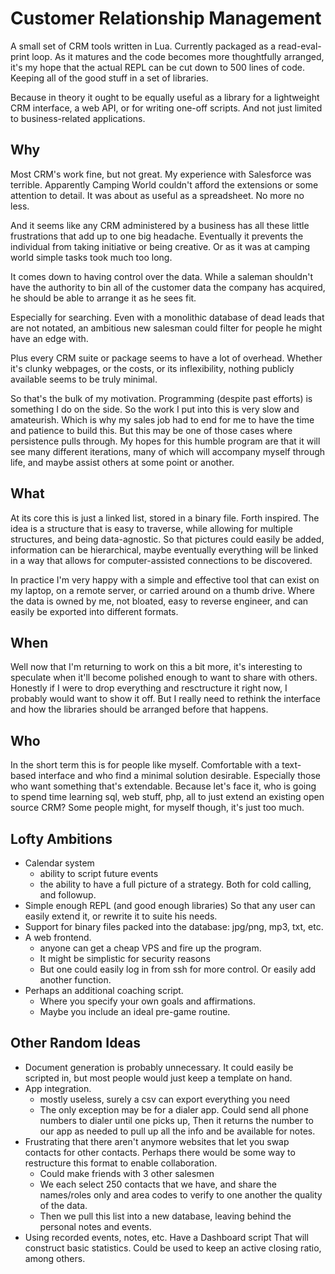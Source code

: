 # Customer Relationship Management

A small set of CRM tools written in Lua. Currently packaged as a read-eval-print loop. As it matures and the code becomes more thoughtfully arranged, it's my hope that the actual REPL can be cut down to 500 lines of code. Keeping all of the good stuff in a set of libraries. 

Because in theory it ought to be equally useful as a library for a lightweight CRM interface, a web API, or for writing one-off scripts. And not just limited to business-related applications. 

## Why

Most CRM's work fine, but not great. My experience with Salesforce was terrible. Apparently Camping World couldn't afford the extensions or some attention to detail. It was about as useful as a spreadsheet. No more no less. 

And it seems like any CRM administered by a business has all these little frustrations that add up to one big headache. Eventually it prevents the individual from taking initiative or being creative. Or as it was at camping world simple tasks took much too long.

It comes down to having control over the data. While a saleman shouldn't have the authority to bin all of the customer data the company has acquired, he should be able to arrange it as he sees fit.

Especially for searching. Even with a monolithic database of dead leads that are not notated, an ambitious new salesman could filter for people he might have an edge with. 

Plus every CRM suite or package seems to have a lot of overhead. Whether it's clunky webpages, or the costs, or its inflexibility, nothing publicly available seems to be truly minimal.

So that's the bulk of my motivation. Programming (despite past efforts) is something I do on the side. So the work I put into this is very slow and amateurish. Which is why my sales job had to end for me to have the time and patience to build this. But this may be one of those cases where persistence pulls through. My hopes for this humble program are that it will see many different iterations, many of which will accompany myself through life, and maybe assist others at some point or another. 

## What

At its core this is just a linked list, stored in a binary file. Forth inspired. 
The idea is a structure that is easy to traverse, while allowing for multiple structures, and being data-agnostic. So that pictures could easily be added, information can be hierarchical, maybe eventually everything will be linked in a way that allows for computer-assisted connections to be discovered.  

In practice I'm very happy with a simple and effective tool that can exist on my laptop, on a remote server, or carried around on a thumb drive. Where the data is owned by me, not bloated, easy to reverse engineer, and can easily be exported into different formats.

## When 

Well now that I'm returning to work on this a bit more, it's interesting to speculate when it'll become polished enough to want to share with others. Honestly if I were to drop everything and resctructure it right now, I probably would want to show it off. But I really need to rethink the interface and how the libraries should be arranged before that happens. 

## Who

In the short term this is for people like myself. Comfortable with a text-based interface and who find a minimal solution desirable. 
Especially those who want something that's extendable. Because let's face it, who is going to spend time learning sql, web stuff, php, all to just extend an existing open source CRM? Some people might, for myself though, it's just too much. 

## Lofty Ambitions
* Calendar system
  * ability to script future events
  * the ability to have a full picture of a strategy. 
    Both for cold calling, and followup. 
* Simple enough REPL (and good enough libraries)
  So that any user can easily extend it, or rewrite it to suite
  his needs. 
* Support for binary files packed into the database: jpg/png, mp3, txt, etc.
* A web frontend. 
  * anyone can get a cheap VPS and fire up the program. 
  * It might be simplistic for security reasons
  * But one could easily log in from ssh for more control. 
    Or easily add another function. 
* Perhaps an additional coaching script. 
  * Where you specify your own goals and affirmations. 
  * Maybe you include an ideal pre-game routine. 

## Other Random Ideas
  * Document generation is probably unnecessary. 
    It could easily be scripted in, but most people would just
    keep a template on hand. 
  * App integration. 
    * mostly useless, surely a csv can export everything you need
    * The only exception may be for a dialer app. 
      Could send all phone numbers to dialer until one picks up,
      Then it returns the number to our app as needed to pull up
      all the info and be available for notes. 
  * Frustrating that there aren't anymore websites that
    let you swap contacts for other contacts. 
    Perhaps there would be some way to restructure this format
    to enable collaboration.
      * Could make friends with 3 other salesmen
      * We each select 250 contacts that we have, 
        and share the names/roles only and area codes
        to verify to one another the quality of the data. 
      * Then we pull this list into a new database, leaving
        behind the personal notes and events. 
  * Using recorded events, notes, etc. Have a Dashboard script
    That will construct basic statistics. 
    Could be used to keep an active closing ratio, among others. 
